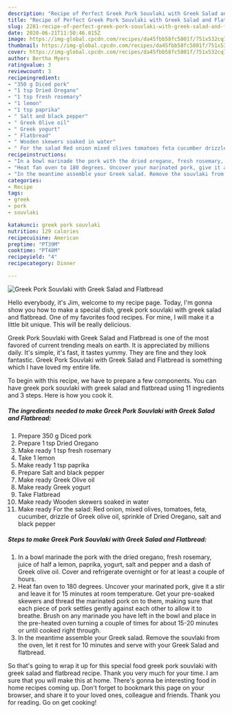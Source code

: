 ```yaml
---
description: "Recipe of Perfect Greek Pork Souvlaki with Greek Salad and Flatbread"
title: "Recipe of Perfect Greek Pork Souvlaki with Greek Salad and Flatbread"
slug: 2281-recipe-of-perfect-greek-pork-souvlaki-with-greek-salad-and-flatbread
date: 2020-06-21T11:50:46.815Z
image: https://img-global.cpcdn.com/recipes/da45fbb58fc5801f/751x532cq70/greek-pork-souvlaki-with-greek-salad-and-flatbread-recipe-main-photo.jpg
thumbnail: https://img-global.cpcdn.com/recipes/da45fbb58fc5801f/751x532cq70/greek-pork-souvlaki-with-greek-salad-and-flatbread-recipe-main-photo.jpg
cover: https://img-global.cpcdn.com/recipes/da45fbb58fc5801f/751x532cq70/greek-pork-souvlaki-with-greek-salad-and-flatbread-recipe-main-photo.jpg
author: Bertha Myers
ratingvalue: 3
reviewcount: 3
recipeingredient:
- "350 g Diced pork"
- "1 tsp Dried Oregano"
- "1 tsp fresh rosemary"
- "1 lemon"
- "1 tsp paprika"
- " Salt and black pepper"
- " Greek Olive oil"
- " Greek yogurt"
- " Flatbread"
- " Wooden skewers soaked in water"
- " For the salad Red onion mixed olives tomatoes feta cucumber drizzle of Greek olive oil sprinkle of Dried Oregano salt and black pepper"
recipeinstructions:
- "In a bowl marinade the pork with the dried oregano, fresh rosemary, juice of half a lemon, paprika, yogurt, salt and pepper and a dash of Greek olive oil. Cover and refrigerate overnight or for at least a couple of hours."
- "Heat fan oven to 180 degrees. Uncover your marinated pork, give it a stir and leave it for 15 minutes at room temperature. Get your pre-soaked skewers and thread the marinated pork on to them, making sure that each piece of pork settles gently against each other to allow it to breathe. Brush on any marinade you have left in the bowl and place in the pre-heated oven turning a couple of times for about 15-20 minutes or until cooked right through."
- "In the meantime assemble your Greek salad. Remove the souvlaki from the oven, let it rest for 10 minutes and serve with your Greek Salad and flatbread."
categories:
- Recipe
tags:
- greek
- pork
- souvlaki

katakunci: greek pork souvlaki 
nutrition: 129 calories
recipecuisine: American
preptime: "PT39M"
cooktime: "PT48M"
recipeyield: "4"
recipecategory: Dinner

---
```



![Greek Pork Souvlaki with Greek Salad and Flatbread](https://img-global.cpcdn.com/recipes/da45fbb58fc5801f/751x532cq70/greek-pork-souvlaki-with-greek-salad-and-flatbread-recipe-main-photo.jpg)

Hello everybody, it's Jim, welcome to my recipe page. Today, I'm gonna show you how to make a special dish, greek pork souvlaki with greek salad and flatbread. One of my favorites food recipes. For mine, I will make it a little bit unique. This will be really delicious.



Greek Pork Souvlaki with Greek Salad and Flatbread is one of the most favored of current trending meals on earth. It is appreciated by millions daily. It's simple, it's fast, it tastes yummy. They are fine and they look fantastic. Greek Pork Souvlaki with Greek Salad and Flatbread is something which I have loved my entire life.


To begin with this recipe, we have to prepare a few components. You can have greek pork souvlaki with greek salad and flatbread using 11 ingredients and 3 steps. Here is how you cook it.

<!--inarticleads1-->

##### The ingredients needed to make Greek Pork Souvlaki with Greek Salad and Flatbread:

1. Prepare 350 g Diced pork
1. Prepare 1 tsp Dried Oregano
1. Make ready 1 tsp fresh rosemary
1. Take 1 lemon
1. Make ready 1 tsp paprika
1. Prepare  Salt and black pepper
1. Make ready  Greek Olive oil
1. Make ready  Greek yogurt
1. Take  Flatbread
1. Make ready  Wooden skewers soaked in water
1. Make ready  For the salad: Red onion, mixed olives, tomatoes, feta, cucumber, drizzle of Greek olive oil, sprinkle of Dried Oregano, salt and black pepper




<!--inarticleads2-->

##### Steps to make Greek Pork Souvlaki with Greek Salad and Flatbread:

1. In a bowl marinade the pork with the dried oregano, fresh rosemary, juice of half a lemon, paprika, yogurt, salt and pepper and a dash of Greek olive oil. Cover and refrigerate overnight or for at least a couple of hours.
1. Heat fan oven to 180 degrees. Uncover your marinated pork, give it a stir and leave it for 15 minutes at room temperature. Get your pre-soaked skewers and thread the marinated pork on to them, making sure that each piece of pork settles gently against each other to allow it to breathe. Brush on any marinade you have left in the bowl and place in the pre-heated oven turning a couple of times for about 15-20 minutes or until cooked right through.
1. In the meantime assemble your Greek salad. Remove the souvlaki from the oven, let it rest for 10 minutes and serve with your Greek Salad and flatbread.




So that's going to wrap it up for this special food greek pork souvlaki with greek salad and flatbread recipe. Thank you very much for your time. I am sure that you will make this at home. There's gonna be interesting food in home recipes coming up. Don't forget to bookmark this page on your browser, and share it to your loved ones, colleague and friends. Thank you for reading. Go on get cooking!
